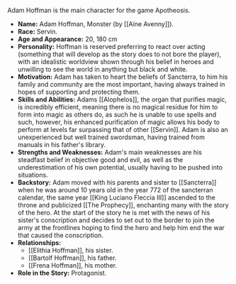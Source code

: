 Adam Hoffman is the main character for the game Apotheosis.  
- **Name:** Adam Hoffman, Monster (by [[Aíne Avenny]]).
- **Race:** Servin.
- **Age and Appearance:** 20, 180 cm
- **Personality:** Hoffman is reserved preferring to react over acting (something that will develop as the story does to not bore the player), with an idealistic worldview shown through his belief in heroes and unwilling to see the world in anything but black and white.
- **Motivation:** Adam has taken to heart the beliefs of Sancterra, to him his family and community are the most important, having always trained in hopes of supporting and protecting them.
- **Skills and Abilities:** Adams [[Alophelos]], the organ that purifies magic, is incredibly efficient, meaning there is no magical residue for him to form into magic as others do, as such he is unable to use spells and such, however, his enhanced purification of magic allows his body to perform at levels far surpassing that of other [[Servin]]. Adam is also an unexperienced but well trained swordsman, having trained from manuals in his father's library.
- **Strengths and Weaknesses:** Adam's main weaknesses are his steadfast belief in objective good and evil, as well as the underestimation of his own potential, usually having to be pushed into situations. 
- **Backstory:** Adam moved with his parents and sister to [[Sancterra]] when he was around 10 years old in the year 772 of the sancterran calendar, the same year [[King Luciano Fleccia III]] ascended to the throne and publicized [[The Prophecy]], enchanting many with the story of the hero. At the start of the story he is met with the news of his sister's conscription and decides to set out to the border to join the army at the frontlines hoping to find the hero and help him end the war that caused the conscription.
- **Relationships:** 
	- [[Elithia Hoffman]], his sister.
	- [[Bartolf Hoffman]], his father.
	- [[Frena Hoffman]], his mother.
- **Role in the Story:** Protagonist.